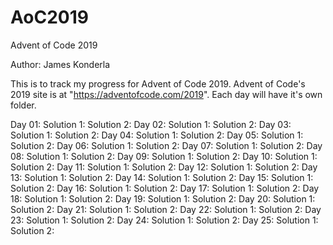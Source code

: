 # AoC2019
Advent of Code 2019

Author: James Konderla

This is to track my progress for Advent of Code 2019. Advent of Code's 2019 site is at "https://adventofcode.com/2019". Each day will have it's own folder.

Day 01:
    Solution 1:
    Solution 2:
Day 02:
    Solution 1:
    Solution 2:
Day 03:
    Solution 1:
    Solution 2:
Day 04:
    Solution 1:
    Solution 2:
Day 05:
    Solution 1:
    Solution 2:
Day 06:
    Solution 1:
    Solution 2:
Day 07:
    Solution 1:
    Solution 2:
Day 08:
    Solution 1:
    Solution 2:
Day 09:
    Solution 1:
    Solution 2:
Day 10:
    Solution 1:
    Solution 2:
Day 11:
    Solution 1:
    Solution 2:
Day 12:
    Solution 1:
    Solution 2:
Day 13:
    Solution 1:
    Solution 2:
Day 14:
    Solution 1:
    Solution 2:
Day 15:
    Solution 1:
    Solution 2:
Day 16:
    Solution 1:
    Solution 2:
Day 17:
    Solution 1:
    Solution 2:
Day 18:
    Solution 1:
    Solution 2:
Day 19:
    Solution 1:
    Solution 2:
Day 20:
    Solution 1:
    Solution 2:
Day 21:
    Solution 1:
    Solution 2:
Day 22:
    Solution 1:
    Solution 2:
Day 23:
    Solution 1:
    Solution 2:
Day 24:
    Solution 1:
    Solution 2:
Day 25:
    Solution 1:
    Solution 2: